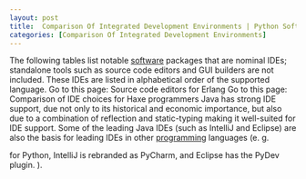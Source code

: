```yaml
---
layout: post
title:  Comparison Of Integrated Development Environments | Python Software
categories: [Comparison Of Integrated Development Environments]
---
```


The following tables list notable [software](https://python-software.github.io/Eric-Software) packages that are nominal IDEs; standalone tools such as source code editors and GUI builders are not included. These IDEs are listed in alphabetical order of the supported language. Go to this page: Source code editors for Erlang Go to this page: Comparison of IDE choices for Haxe programmers Java has strong IDE support, due not only to its historical and economic importance, but also due to a combination of reflection and static-typing making it well-suited for IDE support. Some of the leading Java IDEs (such as IntelliJ and Eclipse) are also the basis for leading IDEs in other [programming](https://python-software.github.io/Core-Python-Programming) languages (e. g.

for Python, IntelliJ is rebranded as PyCharm, and Eclipse has the PyDev plugin. ).


